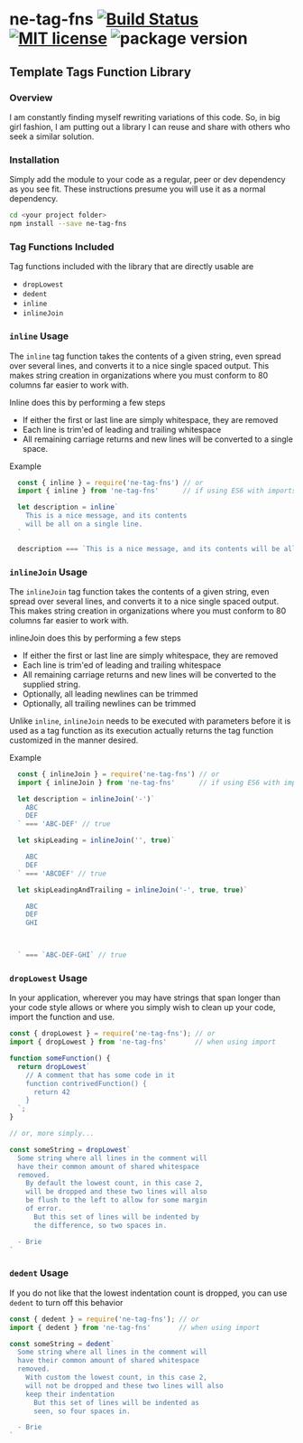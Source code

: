 # ne-tag-fns [![Build Status](https://travis-ci.org/nyteshade/ne-tag-fns.svg?branch=master)](https://travis-ci.org/nyteshade/ne-tag-fns)  [![MIT license](https://img.shields.io/badge/License-MIT-blue.svg)](https://lbesson.mit-license.org/) ![package version](https://img.shields.io/badge/dynamic/json.svg?label=version&uri=https%3A%2F%2Fraw.githubusercontent.com%2Fnyteshade%2Fne-tag-fns%2Fmaster%2Fpackage.json&query=version&colorB=1d7ebe)
## **Template Tags Function Library**

### **Overview**

I am constantly finding myself rewriting variations of this code. So, in big girl fashion, I am putting out a library I can reuse and share with others who seek a similar solution.

### **Installation**

Simply add the module to your code as a regular, peer or dev dependency as you see fit. These instructions presume you will use it as a normal dependency.

```sh
cd <your project folder>
npm install --save ne-tag-fns
```

### **Tag Functions Included**

Tag functions included with the library that are directly usable are

 * `dropLowest`
 * `dedent`
 * `inline`
 * `inlineJoin`

### **`inline` Usage**

The `inline` tag function takes the contents of a given string, even spread over several lines, and converts it to a nice single spaced output. This makes string creation in organizations where you must conform to 80 columns far easier to work with.

Inline does this by performing a few steps
  * If either the first or last line are simply whitespace, they are removed
  * Each line is trim'ed of leading and trailing whitespace
  * All remaining carriage returns and new lines will be converted to a single space.

Example
```javascript
  const { inline } = require('ne-tag-fns') // or
  import { inline } from 'ne-tag-fns'      // if using ES6 with imports

  let description = inline`
    This is a nice message, and its contents
    will be all on a single line.
  `

  description === `This is a nice message, and its contents will be all on a single line` // true
```

### **`inlineJoin` Usage**

The `inlineJoin` tag function takes the contents of a given string, even spread over several lines, and converts it to a nice single spaced output. This makes string creation in organizations where you must conform to 80 columns far easier to work with.

inlineJoin does this by performing a few steps
  * If either the first or last line are simply whitespace, they are removed
  * Each line is trim'ed of leading and trailing whitespace
  * All remaining carriage returns and new lines will be converted to the supplied string.
  * Optionally, all leading newlines can be trimmed
  * Optionally, all trailing newlines can be trimmed

Unlike `inline`, `inlineJoin` needs to be executed with parameters before it
is used as a tag function as its execution actually returns the tag function
customized in the manner desired.

Example
```javascript
  const { inlineJoin } = require('ne-tag-fns') // or
  import { inlineJoin } from 'ne-tag-fns'      // if using ES6 with imports

  let description = inlineJoin('-')`
    ABC
    DEF
  ` === 'ABC-DEF' // true

  let skipLeading = inlineJoin('', true)`

    ABC
    DEF
  ` === 'ABCDEF' // true

  let skipLeadingAndTrailing = inlineJoin('-', true, true)`

    ABC
    DEF
    GHI



  ` === `ABC-DEF-GHI` // true
```

### **`dropLowest` Usage**

In your application, wherever you may have strings that span longer than your code style allows or where you simply wish to clean up your code, import the function and use.

```javascript
const { dropLowest } = require('ne-tag-fns'); // or
import { dropLowest } from 'ne-tag-fns'       // when using import

function someFunction() {
  return dropLowest`
    // A comment that has some code in it
    function contrivedFunction() {
      return 42
    }
  `;
}

// or, more simply...

const someString = dropLowest`
  Some string where all lines in the comment will
  have their common amount of shared whitespace
  removed.
    By default the lowest count, in this case 2,
    will be dropped and these two lines will also
    be flush to the left to allow for some margin
    of error.
      But this set of lines will be indented by
      the difference, so two spaces in.

  - Brie
`
```

### **`dedent` Usage**

If you do not like that the lowest indentation count is dropped, you can use `dedent` to turn off this behavior

```javascript
const { dedent } = require('ne-tag-fns'); // or
import { dedent } from 'ne-tag-fns'       // when using import

const someString = dedent`
  Some string where all lines in the comment will
  have their common amount of shared whitespace
  removed.
    With custom the lowest count, in this case 2,
    will not be dropped and these two lines will also
    keep their indentation
      But this set of lines will be indented as
      seen, so four spaces in.

  - Brie
`
```
